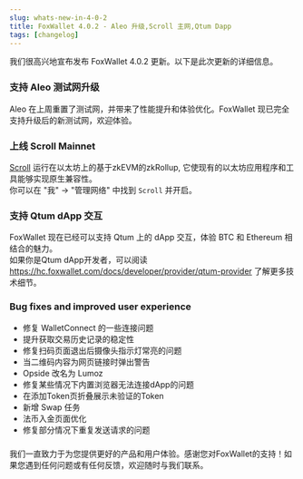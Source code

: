 ```yaml
---
slug: whats-new-in-4-0-2
title: FoxWallet 4.0.2 - Aleo 升级,Scroll 主网,Qtum Dapp
tags: [changelog]
---
```


我们很高兴地宣布发布 FoxWallet 4.0.2 更新。以下是此次更新的详细信息。
<!--truncate-->

### 支持 Aleo 测试网升级
Aleo 在上周重置了测试网，并带来了性能提升和体验优化。FoxWallet 现已完全支持升级后的新测试网，欢迎体验。

### 上线 Scroll Mainnet
[Scroll](https://scroll.io/) 运行在以太坊上的基于zkEVM的zkRollup, 它使现有的以太坊应用程序和工具能够实现原生兼容性。  
你可以在 "我" -> "管理网络" 中找到 `Scroll` 并开启。

### 支持 Qtum dApp 交互
FoxWallet 现在已经可以支持 Qtum 上的 dApp 交互，体验 BTC 和 Ethereum 相结合的魅力。  
如果你是Qtum dApp开发者，可以阅读 https://hc.foxwallet.com/docs/developer/provider/qtum-provider 了解更多技术细节。

### Bug fixes and improved user experience
- 修复 WalletConnect 的一些连接问题
- 提升获取交易历史记录的稳定性
- 修复扫码页面退出后摄像头指示灯常亮的问题
- 当二维码内容为网页链接时弹出警告
- Opside 改名为 Lumoz
- 修复某些情况下内置浏览器无法连接dApp的问题
- 在添加Token页折叠展示未验证的Token
- 新增 Swap 任务
- 法币入金页面优化
- 修复部分情况下重复发送请求的问题

### 
我们一直致力于为您提供更好的产品和用户体验。感谢您对FoxWallet的支持！如果您遇到任何问题或有任何反馈，欢迎随时与我们联系。